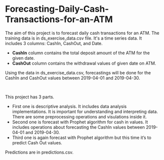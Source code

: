 # Forecasting-Daily-Cash-Transactions-for-an-ATM
The aim of this project is to forecast daily cash transactions for an ATM. The training data is in ds_exercise_data.csv file. It's a time series data. It includes 3 columns: CashIn, CashOut, and Date. <br>
- **CashIn** column contains the total deposit amount of the ATM for the given date.
- **CashOut** column contains the withdrawal values of given date on ATM.<br>
<p>Using the data in ds_exercise_data.csv, forecastings will be done for the CashIn and CashOut values between 2019-04-01 and 2019-04-30.</p><br>

This project has 3 parts. 
   - First one is descriptive analysis. It includes data analysis implementations. It is important for understanding and interpreting data. There are some preprocessing operations and visulations inside it. 
   - Second one is forecast with Prophet algorithm for cash in values. It includes operations about forecasting the CashIn values between 2019-04-01 and 2019-04-30. 
   - Third one is again forecast with Prophet algorithm but this time it’s to predict Cash Out values.<br>
<p>Predictions are in predictions.csv.</p>

 
